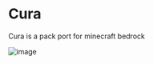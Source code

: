 # Cura
Cura is a pack port for minecraft bedrock


![image](https://github.com/user-attachments/assets/08a9e768-4b53-4046-b0a3-8e875e41cbaf)


